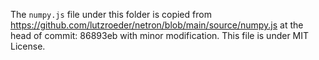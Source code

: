The `numpy.js` file under this folder is copied from https://github.com/lutzroeder/netron/blob/main/source/numpy.js
at the head of commit: 86893eb with minor modification. This file is under MIT License.
